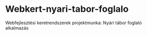 # Webkert-nyari-tabor-foglalo
Webfejlesztési keretrendszerek projektmunka:
Nyári tábor foglaló alkalmazás
